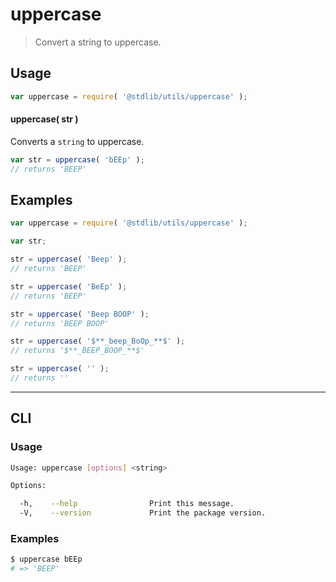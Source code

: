# uppercase

> Convert a string to uppercase.


<!-- <intro> -->

<!-- </intro> -->


<!-- <usage> -->

## Usage

``` javascript
var uppercase = require( '@stdlib/utils/uppercase' );
```

#### uppercase( str )

Converts a `string` to uppercase.

``` javascript
var str = uppercase( 'bEEp' );
// returns 'BEEP'
```

<!-- </usage> -->


<!-- <examples> -->

## Examples

``` javascript
var uppercase = require( '@stdlib/utils/uppercase' );

var str;

str = uppercase( 'Beep' );
// returns 'BEEP'

str = uppercase( 'BeEp' );
// returns 'BEEP'

str = uppercase( 'Beep BOOP' );
// returns 'BEEP BOOP'

str = uppercase( '$**_beep_BoOp_**$' );
// returns '$**_BEEP_BOOP_**$'

str = uppercase( '' );
// returns ''
```

<!-- </examples> -->


<!-- <cli> -->

---

## CLI

<!-- <usage> -->

### Usage

``` bash
Usage: uppercase [options] <string>

Options:

  -h,    --help                Print this message.
  -V,    --version             Print the package version.
```

<!-- </usage> -->

<!-- <examples> -->

### Examples

``` bash
$ uppercase bEEp
# => 'BEEP'
```

<!-- </examples> -->

<!-- </cli> -->


<!-- <links> -->

<!-- </links> -->

